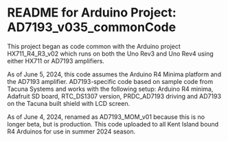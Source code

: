 # README for Arduino Project: AD7193_v035_commonCode

This project began as code common with the Arduino project HX711_R4_R3_v02 which runs on both the Uno Rev3 and Uno Rev4 using either HX711 or AD7193 amplifiers.

As of June 5, 2024, this code assumes the Arduino R4 Minima platform and the AD7193 amplifier. AD7193-specific code based on sample code from Tacuna Systems and works with the following setup: Arduino R4 minima, Adafruit SD board, RTC_DS1307 version, PRDC_AD7193 driving and AD7193 on the Tacuna built shield with LCD screen.

As of June 4, 2024, renamed as AD7193_MOM_v01 because this is no longer beta, but is production. This code uploaded to all Kent Island bound R4 Arduinos for use in summer 2024 season. 
